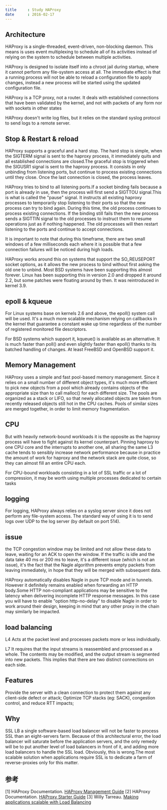 ```yaml
---
title     : Study HAProxy
date      : 2016-02-17
---
```



## Architecture
HAProxy is a single-threaded, event-driven, non-blocking daemon. This means is
uses event multiplexing to schedule all of its activities instead of relying on
the system to schedule between multiple activities.

HAProxy is designed to isolate itself into a chroot jail during startup, where
it cannot perform any file-system access at all. The immediate effect is that
a running process will not be able to reload a configuration file to apply
changes, instead a new process will be started using the updated configuration
file.

HAProxy is a TCP proxy, not a router. It deals with established connections that
have been validated by the kernel, and not with packets of any form nor with
sockets in other states

HAProxy doesn't write log files, but it relies on the standard syslog protocol
to send logs to a remote server.

## Stop & Restart & reload
HAProxy supports a graceful and a hard stop. The hard stop is simple, when the
SIGTERM signal is sent to the haproxy process, it immediately quits and all
established connections are closed.The graceful stop is triggered when the
SIGUSR1 signal is sent to the haproxy process. It consists in only unbinding
from listening ports, but continue to process existing connections until they
close. Once the last connection is closed, the process leaves.

HAProxy tries to bind to all listening ports.If a socket binding fails because a port is already in use, then
the process will first send a SIGTTOU signal.This is what is called the "pause" signal. It instructs
all existing haproxy processes to temporarily stop listening to their ports so
that the new process can try to bind again. During this time, the old process
continues to process existing connections. If the binding still fails then the new process sends a
SIGTTIN signal to the old processes to instruct them to resume operations just
as if nothing happened. The old processes will then restart listening to the
ports and continue to accept connections.

It is important to note that during this timeframe, there are two small windows
of a few milliseconds each where it is possible that a few connection failures
will be noticed during high loads.

HAProxy works around this on systems that support the SO_REUSEPORT socket options, as it allows the new process to bind without first asking the old one to unbind. Most BSD systems have been supporting this almost forever. Linux has been supporting this in version 2.0 and dropped it around 2.2, but some patches were floating around by then. It was reintroduced in kernel 3.9.


## epoll & kqueue
For Linux systems base on kernels 2.6 and above, the epoll() system call will
be used. It's a much more scalable mechanism relying on callbacks in the kernel
that guarantee a constant wake up time regardless of the number of registered
monitored file descriptors.

For BSD systems which support it, kqueue() is available as an alternative. It
is much faster than poll() and even slightly faster than epoll() thanks to its
batched handling of changes. At least FreeBSD and OpenBSD support it.


## Memory Management
HAProxy uses a simple and fast pool-based memory management. Since it relies on
a small number of different object types, it's much more efficient to pick new
objects from a pool which already contains objects of the appropriate size than
to call malloc() for each different size. The pools are organized as a stack or
LIFO, so that newly allocated objects are taken from recently released objects
still hot in the CPU caches. Pools of similar sizes are merged together, in
order to limit memory fragmentation.


## CPU
But with heavily network-bound workloads
it is the opposite as the haproxy process will have to fight against its kernel
counterpart. Pinning haproxy to one CPU core and the interrupts to another one,
all sharing the same L3 cache tends to sensibly increase network performance
because in practice the amount of work for haproxy and the network stack are
quite close, so they can almost fill an entire CPU each.

For CPU-bound workloads consisting in a lot of SSL traffic or a lot of
compression, it may be worth using multiple processes dedicated to certain
tasks


## logging
For logging, HAProxy always relies on a syslog server since it does not perform
any file-system access. The standard way of using it is to send logs over UDP
to the log server (by default on port 514).


## issue
the TCP congestion window may be limited and not allow these data to leave, waiting for
an ACK to open the window. If the traffic is idle and the data take 40 ms or
200 ms to leave, it's a different issue (which is not an issue), it's the fact
that the Nagle algorithm prevents empty packets from leaving immediately, in
hope that they will be merged with subsequent data.

HAProxy automatically disables Nagle in pure TCP mode and in tunnels. However it definitely remains
enabled when forwarding an HTTP body.Some HTTP non-compliant
applications may be sensitive to the latency when delivering incomplete HTTP
response messages. In this case you will have to enable "option http-no-delay"
to disable Nagle in order to work around their design, keeping in mind that any
other proxy in the chain may similarly be impacted.


## load balancing
L4
Acts at the packet level and processes packets more or less individually.

L7
It requires that the input streams is reassembled and processed as a whole.
The contents may be modified, and the output stream is segmented into new packets.
This implies that there are two distinct connections on each side.


## Features
Provide the server with a clean connection to protect them against any client-side defect or attack;
Optimize TCP stacks (eg: SACK), congestion control, and reduce RTT impacts;


## Why
SSL LB
a single software-based load balancer will not be faster to process SSL than an eight-servers farm. Because of this architectural error, the load balancer will saturate before the application servers, and the only remedy will be to put another level of load balancers in front of it, and adding more load balancers to handle the SSL load. Obviously, this is wrong.The most scalable solution when applications require SSL is to dedicate a farm of reverse-proxies only for this matter.



## 参考
[1] HAProxy Documentation. [HAProxy Management Guide](http://www.haproxy.org/download/1.6/doc/management.txt)
[2] HAProxy Documentation. [HAProxy Starter Guide](http://cbonte.github.io/haproxy-dconv/intro-1.6.html)
[3] Willy Tarreau. [Making applications scalable with Load Balancing](http://1wt.eu/articles/2006_lb/index.html)
